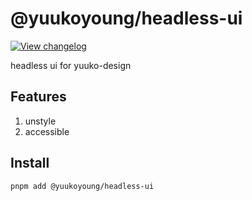 # @yuukoyoung/headless-ui

[![View changelog](https://img.shields.io/badge/changelogs.xyz-Explore%20Changelog-brightgreen)](https://changelogs.xyz/@yuukoyoung/headless-ui)

headless ui for yuuko-design

## Features

1. unstyle
2. accessible

## Install

```shell
pnpm add @yuukoyoung/headless-ui
```
